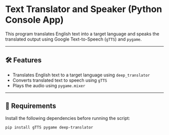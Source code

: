 # Text Translator and Speaker (Python Console App)

This program translates English text into a target language and speaks the translated output using Google Text-to-Speech (`gTTS`) and `pygame`.

---

## 🛠️ Features

- Translates English text to a target language using `deep_translator`
- Converts translated text to speech using `gTTS`
- Plays the audio using `pygame.mixer`
---

## 🐍 Requirements

Install the following dependencies before running the script:

```bash
pip install gTTS pygame deep-translator
